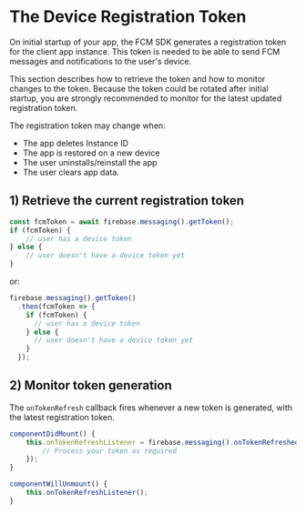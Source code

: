 # The Device Registration Token 

On initial startup of your app, the FCM SDK generates a registration token for the client app instance.  This token is needed to be able to send FCM messages and notifications to the user's device.

This section describes how to retrieve the token and how to monitor changes to the token. Because the token could be rotated after initial startup, you are strongly recommended to monitor for the latest updated registration token.

The registration token may change when:

- The app deletes Instance ID
- The app is restored on a new device
- The user uninstalls/reinstall the app
- The user clears app data.

## 1) Retrieve the current registration token

```js
const fcmToken = await firebase.messaging().getToken();
if (fcmToken) {
    // user has a device token
} else {
    // user doesn't have a device token yet
}
```

or:

```js
firebase.messaging().getToken()
  .then(fcmToken => {
    if (fcmToken) {
      // user has a device token
    } else {
      // user doesn't have a device token yet
    } 
  });
```

## 2) Monitor token generation

The `onTokenRefresh` callback fires whenever a new token is generated, with the latest registration token.

```js
componentDidMount() {
    this.onTokenRefreshListener = firebase.messaging().onTokenRefreshed(fcmToken: string => {
        // Process your token as required
    });
}

componentWillUnmount() {
    this.onTokenRefreshListener();
}
```
